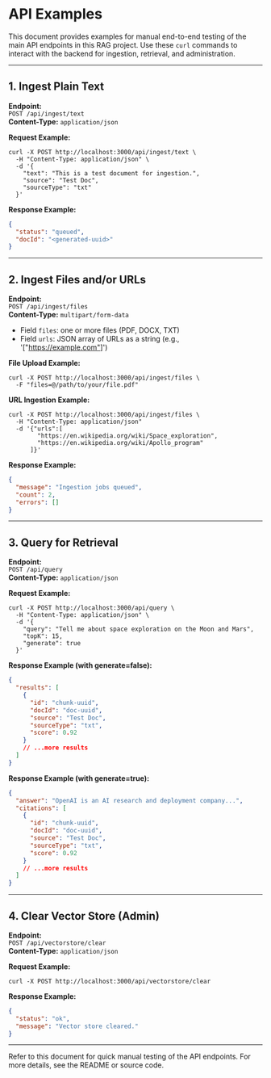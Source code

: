 # API Examples

This document provides examples for manual end-to-end testing of the main API endpoints in this RAG project. Use these `curl` commands to interact with the backend for ingestion, retrieval, and administration.

---

## 1. Ingest Plain Text

**Endpoint:**  
`POST /api/ingest/text`  
**Content-Type:** `application/json`

**Request Example:**
```
curl -X POST http://localhost:3000/api/ingest/text \
  -H "Content-Type: application/json" \
  -d '{
    "text": "This is a test document for ingestion.",
    "source": "Test Doc",
    "sourceType": "txt"
  }'
```

**Response Example:**
```json
{
  "status": "queued",
  "docId": "<generated-uuid>"
}
```

---

## 2. Ingest Files and/or URLs

**Endpoint:**  
`POST /api/ingest/files`  
**Content-Type:** `multipart/form-data`

- Field `files`: one or more files (PDF, DOCX, TXT)
- Field `urls`: JSON array of URLs as a string (e.g., '["https://example.com"]')

**File Upload Example:**
```
curl -X POST http://localhost:3000/api/ingest/files \
  -F "files=@/path/to/your/file.pdf"
```

**URL Ingestion Example:**
```
curl -X POST http://localhost:3000/api/ingest/files \
  -H "Content-Type: application/json"
  -d '{"urls":[
        "https://en.wikipedia.org/wiki/Space_exploration",
        "https://en.wikipedia.org/wiki/Apollo_program"
      ]}'
```

**Response Example:**
```json
{
  "message": "Ingestion jobs queued",
  "count": 2,
  "errors": []
}
```

---

## 3. Query for Retrieval

**Endpoint:**  
`POST /api/query`  
**Content-Type:** `application/json`

**Request Example:**
```
curl -X POST http://localhost:3000/api/query \
  -H "Content-Type: application/json" \
  -d '{
    "query": "Tell me about space exploration on the Moon and Mars",
    "topK": 15,
    "generate": true
  }'
```

**Response Example (with generate=false):**
```json
{
  "results": [
    {
      "id": "chunk-uuid",
      "docId": "doc-uuid",
      "source": "Test Doc",
      "sourceType": "txt",
      "score": 0.92
    }
    // ...more results
  ]
}
```

**Response Example (with generate=true):**
```json
{
  "answer": "OpenAI is an AI research and deployment company...",
  "citations": [
    {
      "id": "chunk-uuid",
      "docId": "doc-uuid",
      "source": "Test Doc",
      "sourceType": "txt",
      "score": 0.92
    }
    // ...more results
  ]
}
```

---

## 4. Clear Vector Store (Admin)

**Endpoint:**  
`POST /api/vectorstore/clear`  
**Content-Type:** `application/json`

**Request Example:**
```
curl -X POST http://localhost:3000/api/vectorstore/clear
```

**Response Example:**
```json
{
  "status": "ok",
  "message": "Vector store cleared."
}
```

---

Refer to this document for quick manual testing of the API endpoints. For more details, see the README or source code.
